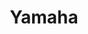---
title: "Yamaha"
url: /ciudad-autonoma-de-buenos-aires/yamaha-avenida-rivadavia/
shop: Motorrad
---